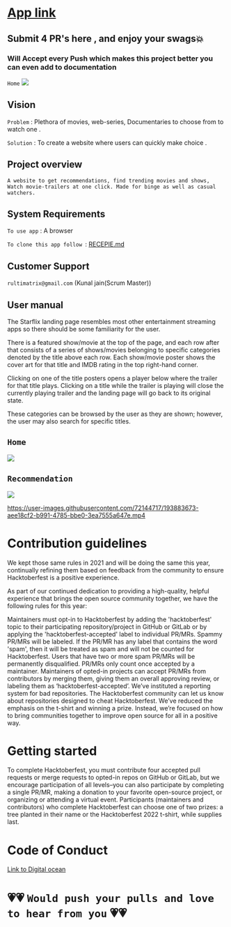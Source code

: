 # [App link](https://starflix-movies-5a210.firebaseapp.com)
## Submit 4 PR's here , and enjoy your swags💥
### Will Accept every Push which makes this project better you can even add to documentation 


 `Home`
![](https://github.com/kunaljainwin/Starflix/blob/e41f7dcfd31288fa2c834f241cd90f5477fd34d1/home_ss.png)
## Vision
`Problem` : Plethora of movies, web-series, Documentaries to choose from to watch one .

`Solution` : To create a website where  users can quickly make choice .


## Project overview
`A website to get recommendations, find trending movies and shows, Watch movie-trailers at one click. Made for binge as well as casual watchers.`

## System Requirements
`To use app` : A browser

`To clone this app follow `: [RECEPIE.md](https://github.com/kunaljainwin/Starflix/blob/master/RECEPIE.md)

## Customer Support 

```rultimatrix@gmail.com```   (Kunal jain(Scrum Master))

## User manual
The Starflix landing page resembles most other entertainment streaming apps so there should be some familiarity for the user.

There is a featured show/movie at the top of the page, and each row after that consists of a series of shows/movies belonging to specific categories denoted by the title above each row.
Each show/movie poster shows the cover art for that title and IMDB rating in the top right-hand corner.

Clicking on one of the title posters opens a player below where the trailer for that title plays. Clicking on a title while the trailer is playing will close the currently playing trailer and the landing page will go back to its original state.

These categories can be browsed by the user as they are shown; however, the user may also search for specific titles.

 ## `Home`
![](https://github.com/kunaljainwin/Starflix/blob/e41f7dcfd31288fa2c834f241cd90f5477fd34d1/home_ss.png)
 ## `Recommendation`
![](https://github.com/kunaljainwin/Starflix/blob/7a4ce83ef340f66e11de6c1ec13f1b1f3881aeaf/recommend_ss.png)


https://user-images.githubusercontent.com/72144717/193883673-aee18cf2-b991-4785-bbe0-3ea7555a647e.mp4


# Contribution guidelines
 We kept those same rules in 2021 and will be doing the same this year, continually refining them based on feedback from the community to ensure Hacktoberfest is a positive experience.

As part of our continued dedication to providing a high-quality, helpful experience that brings the open source community together, we have the following rules for this year:

Maintainers must opt-in to Hacktoberfest by adding the 'hacktoberfest' topic to their participating repository/project in GitHub or GitLab or by applying the 'hacktoberfest-accepted' label to individual PR/MRs.
Spammy PR/MRs will be labeled. If the PR/MR has any label that contains the word 'spam', then it will be treated as spam and will not be counted for Hacktoberfest. Users that have two or more spam PR/MRs will be permanently disqualified.
PR/MRs only count once accepted by a maintainer. Maintainers of opted-in projects can accept PR/MRs from contributors by merging them, giving them an overall approving review, or labeling them as ‘hacktoberfest-accepted’.
We’ve instituted a reporting system for bad repositories. The Hacktoberfest community can let us know about repositories designed to cheat Hacktoberfest. 
We’ve reduced the emphasis on the t-shirt and winning a prize. Instead, we’re focused on how to bring communities together to improve open source for all in a positive way.


# Getting started

To complete Hacktoberfest, you must contribute four accepted pull requests or merge requests to opted-in repos on GitHub or GitLab, but we encourage participation of all levels–you can also participate by completing a single PR/MR, making a donation to your favorite open-source project, or organizing or attending a virtual event. Participants (maintainers and contributors) who complete Hacktoberfest can choose one of two prizes: a tree planted in their name or the Hacktoberfest 2022 t-shirt, while supplies last.

# Code of Conduct

 [Link to Digital ocean ](https://www.digitalocean.com/blog/hacktoberfest-2022-your-mission-for-open-source)
               
  # 💗💗 `Would push your pulls and love to hear from you`  💗💗
    

